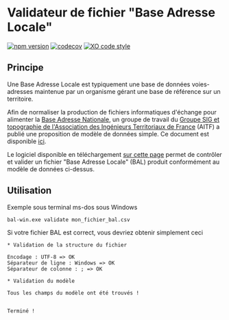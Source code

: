 # Validateur de fichier "Base Adresse Locale"

[![npm version](https://badgen.net/npm/v/@ban-team/validateur-bal)](https://www.npmjs.com/package/@ban-team/validateur-bal)
[![codecov](https://badgen.net/codecov/c/github/BaseAdresseNationale/validateur-bal)](https://codecov.io/gh/BaseAdresseNationale/validateur-bal)
[![XO code style](https://badgen.net/badge/code%20style/XO/cyan)](https://github.com/xojs/xo)

## Principe

Une Base Adresse Locale est typiquement une base de données voies-adresses maintenue par un organisme gérant une base de référence sur un territoire.

Afin de normaliser la production de fichiers informatiques d'échange pour alimenter la [Base Adresse Nationale](https://adresse.data.gouv.fr/), un groupe de travail du [Groupe SIG et topographie de l'Association des Ingénieurs Territoriaux de France](http://aitf.fr/groupe-travail/sig-topographie) (AITF) a publié une proposition de modèle de données simple.
Ce document est disponible [ici](assets/AITF-SIG-Topo-Adresse--Fichier-echange-modele-simple-v1.1.pdf).

Le logiciel disponible en téléchargement [sur cette page](https://github.com/BaseAdresseNationale/validateur-bal/releases) permet de contrôler et valider un fichier "Base Adresse Locale" (BAL) produit conformément au modèle de données ci-dessus.


## Utilisation

Exemple sous terminal ms-dos sous Windows

```
bal-win.exe validate mon_fichier_bal.csv
```

Si votre fichier BAL est correct, vous devriez obtenir simplement ceci

```
* Validation de la structure du fichier

Encodage : UTF-8 => OK
Séparateur de ligne : Windows => OK
Séparateur de colonne : ; => OK

* Validation du modèle

Tous les champs du modèle ont été trouvés !


Terminé !
```
